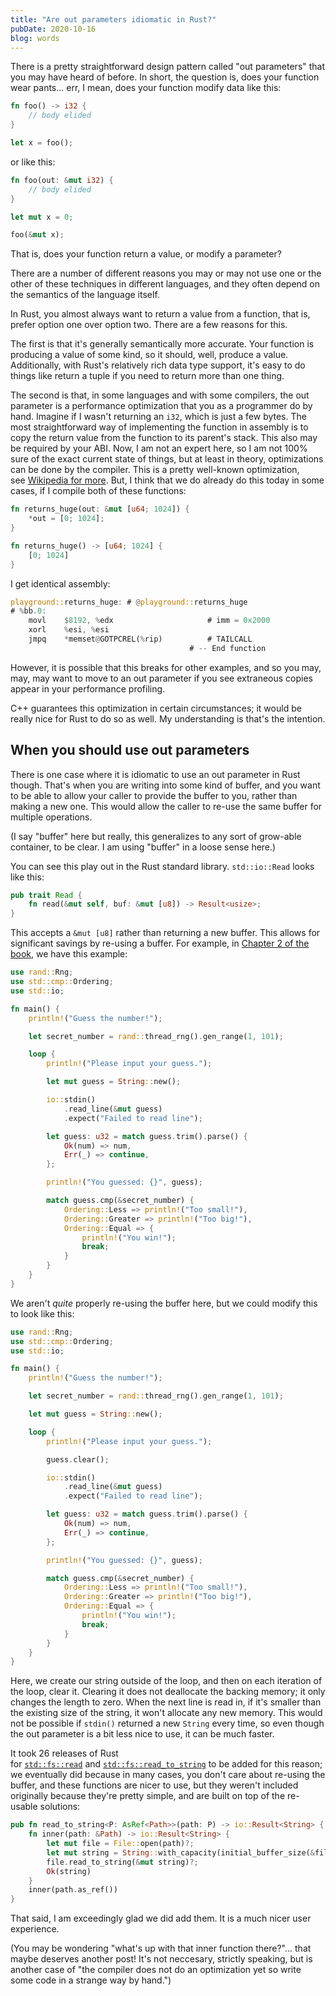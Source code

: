 ```yaml
---
title: "Are out parameters idiomatic in Rust?"
pubDate: 2020-10-16
blog: words
---
```


There is a pretty straightforward design pattern called "out parameters" that you may have heard of before. In short, the question is, does your function wear pants... err, I mean, does your function modify data like this:

```rust
fn foo() -> i32 {
    // body elided
}

let x = foo();

```

or like this:

```rust
fn foo(out: &mut i32) {
    // body elided
}

let mut x = 0;

foo(&mut x);

```

That is, does your function return a value, or modify a parameter?

There are a number of different reasons you may or may not use one or the other of these techniques in different languages, and they often depend on the semantics of the language itself.

In Rust, you almost always want to return a value from a function, that is, prefer option one over option two. There are a few reasons for this.

The first is that it's generally semantically more accurate. Your function is producing a value of some kind, so it should, well, produce a value. Additionally, with Rust's relatively rich data type support, it's easy to do things like return a tuple if you need to return more than one thing.

The second is that, in some languages and with some compilers, the out parameter is a performance optimization that you as a programmer do by hand. Imagine if I wasn't returning an `i32`, which is just a few bytes. The most straightforward way of implementing the function in assembly is to copy the return value from the function to its parent's stack. This also may be required by your ABI. Now, I am not an expert here, so I am not 100% sure of the exact current state of things, but at least in theory, optimizations can be done by the compiler. This is a pretty well-known optimization, see [Wikipedia for more](https://en.wikipedia.org/wiki/Copy_elision). But, I think that we do already do this today in some cases, if I compile both of these functions:

```rust
fn returns_huge(out: &mut [u64; 1024]) {
    *out = [0; 1024];
}

fn returns_huge() -> [u64; 1024] {
    [0; 1024]
}

```

I get identical assembly:

```rust
playground::returns_huge: # @playground::returns_huge
# %bb.0:
    movl    $8192, %edx                     # imm = 0x2000
    xorl    %esi, %esi
    jmpq    *memset@GOTPCREL(%rip)          # TAILCALL
                                        # -- End function

```

However, it is possible that this breaks for other examples, and so you may, may, may want to move to an out parameter if you see extraneous copies appear in your performance profiling.

C++ guarantees this optimization in certain circumstances; it would be really nice for Rust to do so as well. My understanding is that's the intention.

## When you should use out parameters

There is one case where it is idiomatic to use an out parameter in Rust though. That's when you are writing into some kind of buffer, and you want to be able to allow your caller to provide the buffer to you, rather than making a new one. This would allow the caller to re-use the same buffer for multiple operations.

(I say "buffer" here but really, this generalizes to any sort of grow-able container, to be clear. I am using "buffer" in a loose sense here.)

You can see this play out in the Rust standard library. `std::io::Read` looks like this:

```rust
pub trait Read {
    fn read(&mut self, buf: &mut [u8]) -> Result<usize>;
}

```

This accepts a `&mut [u8]` rather than returning a new buffer. This allows for significant savings by re-using a buffer. For example, in [Chapter 2 of the book](https://doc.rust-lang.org/stable/book/ch02-00-guessing-game-tutorial.html), we have this example:

```rust
use rand::Rng;
use std::cmp::Ordering;
use std::io;

fn main() {
    println!("Guess the number!");

    let secret_number = rand::thread_rng().gen_range(1, 101);

    loop {
        println!("Please input your guess.");

        let mut guess = String::new();

        io::stdin()
            .read_line(&mut guess)
            .expect("Failed to read line");

        let guess: u32 = match guess.trim().parse() {
            Ok(num) => num,
            Err(_) => continue,
        };

        println!("You guessed: {}", guess);

        match guess.cmp(&secret_number) {
            Ordering::Less => println!("Too small!"),
            Ordering::Greater => println!("Too big!"),
            Ordering::Equal => {
                println!("You win!");
                break;
            }
        }
    }
}

```

We aren't *quite* properly re-using the buffer here, but we could modify this to look like this:

```rust
use rand::Rng;
use std::cmp::Ordering;
use std::io;

fn main() {
    println!("Guess the number!");

    let secret_number = rand::thread_rng().gen_range(1, 101);

    let mut guess = String::new();

    loop {
        println!("Please input your guess.");

        guess.clear();

        io::stdin()
            .read_line(&mut guess)
            .expect("Failed to read line");

        let guess: u32 = match guess.trim().parse() {
            Ok(num) => num,
            Err(_) => continue,
        };

        println!("You guessed: {}", guess);

        match guess.cmp(&secret_number) {
            Ordering::Less => println!("Too small!"),
            Ordering::Greater => println!("Too big!"),
            Ordering::Equal => {
                println!("You win!");
                break;
            }
        }
    }
}

```

Here, we create our string outside of the loop, and then on each iteration of the loop, clear it. Clearing it does not deallocate the backing memory; it only changes the length to zero. When the next line is read in, if it's smaller than the existing size of the string, it won't allocate any new memory. This would not be possible if `stdin()` returned a new `String` every time, so even though the out parameter is a bit less nice to use, it can be much faster.

It took 26 releases of Rust for [`std::fs::read`](https://doc.rust-lang.org/stable/std/fs/fn.read.html) and [`std::fs::read_to_string`](https://doc.rust-lang.org/stable/std/fs/fn.read_to_string.html) to be added for this reason; we eventually did because in many cases, you don't care about re-using the buffer, and these functions are nicer to use, but they weren't included originally because they're pretty simple, and are built on top of the re-usable solutions:

```rust
pub fn read_to_string<P: AsRef<Path>>(path: P) -> io::Result<String> {
    fn inner(path: &Path) -> io::Result<String> {
        let mut file = File::open(path)?;
        let mut string = String::with_capacity(initial_buffer_size(&file));
        file.read_to_string(&mut string)?;
        Ok(string)
    }
    inner(path.as_ref())
}

```

That said, I am exceedingly glad we did add them. It is a much nicer user experience.

(You may be wondering "what's up with that inner function there?"... that maybe deserves another post! It's not neccesary, strictly speaking, but is another case of "the compiler does not do an optimization yet so write some code in a strange way by hand.")
